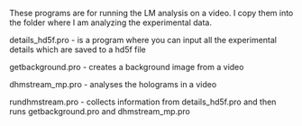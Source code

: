 These programs are for running the LM analysis on a video. I copy them into
the folder where I am analyzing the experimental data.

details_hd5f.pro - is a program where you can input all the
		 experimental details which are saved to a hd5f file

getbackground.pro - creates a background image from a video

dhmstream_mp.pro - analyses the holograms in a video

rundhmstream.pro - collects information from details_hd5f.pro and then
		 runs getbackground.pro and dhmstream_mp.pro